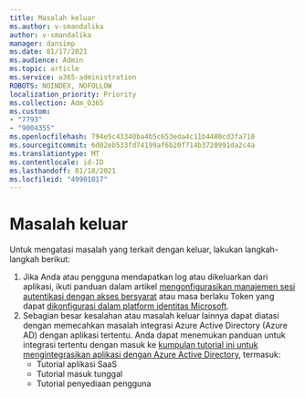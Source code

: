 ```yaml
---
title: Masalah keluar
ms.author: v-smandalika
author: v-smandalika
manager: dansimp
ms.date: 01/17/2021
ms.audience: Admin
ms.topic: article
ms.service: o365-administration
ROBOTS: NOINDEX, NOFOLLOW
localization_priority: Priority
ms.collection: Adm_O365
ms.custom:
- "7793"
- "9004355"
ms.openlocfilehash: 794e5c43340ba4b5c653eda4c11b4480cd3fa710
ms.sourcegitcommit: 6d02eb533fd74199af6b20f714b3720991da2c4a
ms.translationtype: MT
ms.contentlocale: id-ID
ms.lasthandoff: 01/18/2021
ms.locfileid: "49901017"
---
```

# <a name="sign-out-issues"></a>Masalah keluar

Untuk mengatasi masalah yang terkait dengan keluar, lakukan langkah-langkah berikut:

1. Jika Anda atau pengguna mendapatkan log atau dikeluarkan dari aplikasi, ikuti panduan dalam artikel [mengonfigurasikan manajemen sesi autentikasi dengan akses bersyarat](https://docs.microsoft.com/azure/active-directory/conditional-access/howto-conditional-access-session-lifetime) atau masa berlaku Token yang dapat [dikonfigurasi dalam platform identitas Microsoft](https://docs.microsoft.com/azure/active-directory/develop/active-directory-configurable-token-lifetimes).
2. Sebagian besar kesalahan atau masalah keluar lainnya dapat diatasi dengan memecahkan masalah integrasi Azure Active Directory (Azure AD) dengan aplikasi tertentu. Anda dapat menemukan panduan untuk integrasi tertentu dengan masuk ke [kumpulan tutorial ini untuk mengintegrasikan aplikasi dengan Azure Active Directory](https://docs.microsoft.com/azure/active-directory/saas-apps/tutorial-list), termasuk:
    - Tutorial aplikasi SaaS
    - Tutorial masuk tunggal
    - Tutorial penyediaan pengguna